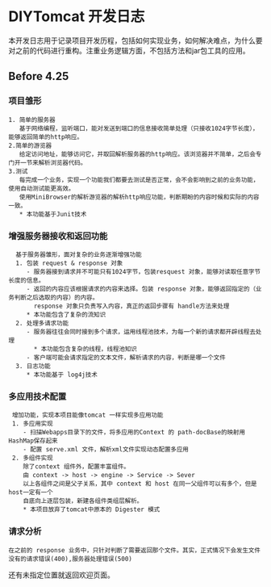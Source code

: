 # DIYTomcat 开发日志
  本开发日志用于记录项目开发历程，包括如何实现业务，如何解决难点，为什么要对之前的代码进行重构。注重业务逻辑方面，不包括方法和jar包工具的应用。
 
 ## Before 4.25
 ### 项目雏形
    1. 简单的服务器
       基于网络编程，监听端口，能对发送到端口的信息接收简单处理（只接收1024字节长度），能够返回简单的http响应。
    2.简单的游览器
       给定访问地址，能够访问它，并取回解析服务器的http响应。该浏览器并不简单，之后会专门开一节来解析浏览器代码。
    3.测试
       每完成一个业务，实现一个功能我们都要去测试是否正常，会不会影响到之前的业务功能，使用自动测试能更高效。
       使用MiniBrowser的解析游览器的解析http响应功能，判断期盼的内容时候和实际的内容一致。
       * 本功能基于Junit技术
       
  ### 增强服务器接收和返回功能
      基于服务器雏形，面对复杂的业务逐渐增强功能
      1. 包装 request & response 对象
         - 服务器接到请求并不可能只有1024字节，包装resquest 对象，能够对读取任意字节长度的信息。
         - 返回的内容应该根据请求的内容来选择。包装 response 对象，能够返回指定的（业务判断之后选取的内容）的内容。
           response 对象只负责写入内容，真正的返回步骤有 handle方法来处理
         * 本功能包含了复杂的流知识
      2. 处理多请求功能
         - 服务器往往会同时接到多个请求，运用线程池技术，为每一个新的请求都开辟线程去处理
           * 本功能包含复杂的线程，线程池知识
         - 客户端可能会请求指定的文本文件，解析请求的内容，判断是哪一个文件
      3. 日志功能
         * 本功能基于 log4j技术
  
 ### 多应用技术配置
     增加功能，实现本项目能像tomcat 一样实现多应用功能
     1. 多应用实现
        - 扫描Webapps目录下的文件，将多应用的Context 的 path-docBase的映射用HashMap保存起来
        - 配置 serve.xml 文件，解析xml文件实现动态配置多应用
     2. 多组件实现
        除了context 组件外，配置丰富组件。
        由 context -> host -> engine -> Service -> Sever
        以上各组件之间是父子关系，其中 context 和 host 在同一父组件可以有多个，但是host一定有一个
        自底向上逐层包装，新建各组件类组层解析。
        * 本项目放弃了tomcat中原本的 Digester 模式

### 请求分析
    在之前的 response 业务中，只针对判断了需要返回那个文件。其实，正式情况下会发生文件没有的请求错误(400),服务器处理错误(500)
 还有未指定位置就返回欢迎页面。
 
        
        
        
        
        
        
        
        
        
  
